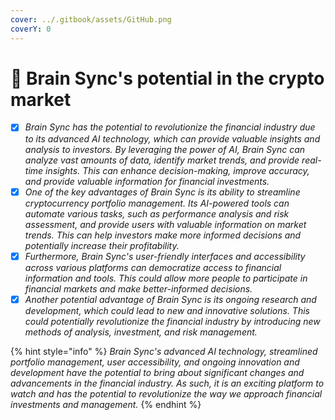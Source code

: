 ```yaml
---
cover: ../.gitbook/assets/GitHub.png
coverY: 0
---
```


# 🔎 Brain Sync's potential in the crypto market

* [x] _Brain Sync has the potential to revolutionize the financial industry due to its advanced AI technology, which can provide valuable insights and analysis to investors. By leveraging the power of AI, Brain Sync can analyze vast amounts of data, identify market trends, and provide real-time insights. This can enhance decision-making, improve accuracy, and provide valuable information for financial investments._
* [x] _One of the key advantages of Brain Sync is its ability to streamline cryptocurrency portfolio management. Its AI-powered tools can automate various tasks, such as performance analysis and risk assessment, and provide users with valuable information on market trends. This can help investors make more informed decisions and potentially increase their profitability._
* [x] _Furthermore, Brain Sync's user-friendly interfaces and accessibility across various platforms can democratize access to financial information and tools. This could allow more people to participate in financial markets and make better-informed decisions._
* [x] _Another potential advantage of Brain Sync is its ongoing research and development, which could lead to new and innovative solutions. This could potentially revolutionize the financial industry by introducing new methods of analysis, investment, and risk management._

{% hint style="info" %}
_Brain Sync's advanced AI technology, streamlined portfolio management, user accessibility, and ongoing innovation and development have the potential to bring about significant changes and advancements in the financial industry. As such, it is an exciting platform to watch and has the potential to revolutionize the way we approach financial investments and management._
{% endhint %}
